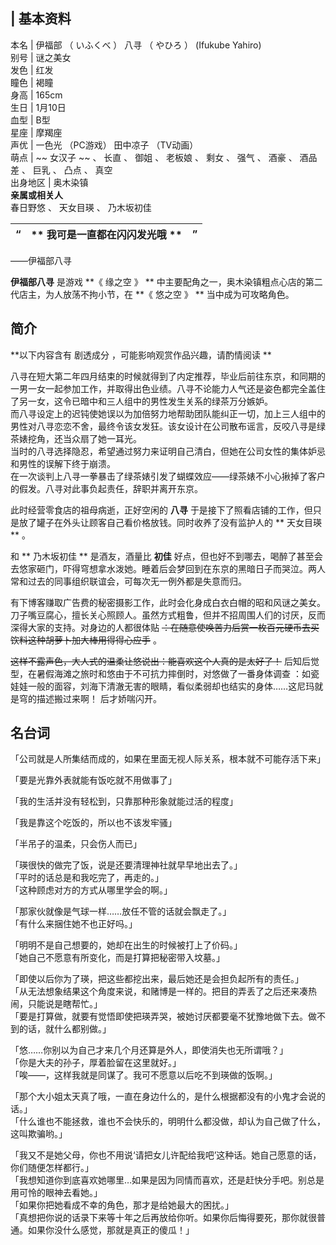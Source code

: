 |  **基本资料**  
---  
本名  |  伊福部  （  いふくべ  ）  八寻  （  やひろ  ）  (Ifukube Yahiro)   
别号  |  谜之美女   
发色  |  红发   
瞳色  |  褐瞳   
身高  |  165cm   
生日  |  1月10日   
血型  |  B型   
星座  |  摩羯座   
声优  |  一色光  （PC游戏）  田中凉子  （TV动画）   
萌点  |  ~~ 女汉子  ~~ 、  长直  、  御姐  、  老板娘  、  剩女  、  强气  、  酒豪  、  酒品差  、  巨乳  、  凸点  、  真空   
出身地区  |  奥木染镇   
**亲属或相关人**  
春日野悠  、  天女目瑛  、  乃木坂初佳  
  
|  “  |  ** 我可是一直都在闪闪发光哦  ** |  ”   
---|---|---  
——伊福部八寻  
  
**伊福部八寻** 是游戏 **《 缘之空  》 ** 中主要配角之一，奥木染镇粗点心店的第二代店主，为人放荡不拘小节，在 **《 悠之空  》 **
当中成为可攻略角色。

##  简介

**以下内容含有 剧透成分  ，可能影响观赏作品兴趣，请酌情阅读 **

八寻在短大第二年四月结束的时候就得到了内定推荐，毕业后前往东京，和同期的一男一女一起参加工作，并取得出色业绩。八寻不论能力人气还是姿色都完全盖住了另一女，这令已暗中和三人组中的男性发生关系的绿茶万分嫉妒。  
而八寻设定上的迟钝使她误以为加倍努力地帮助团队能纠正一切，加上三人组中的男性对八寻恋恋不舍，最终令该女发狂。该女设计在公司散布谣言，反咬八寻是绿茶婊挖角，还当众扇了她一耳光。  
当时的八寻选择隐忍，希望通过努力来证明自己清白，但她在公司女性的集体妒忌和男性的误解下终于崩溃。  
在一次谈判上八寻一拳暴击了绿茶婊引发了蝴蝶效应——绿茶婊不小心揪掉了客户的假发。八寻对此事负起责任，辞职并离开东京。

此时经营零食店的祖母病逝，正好空闲的 **八寻** 于是接下了照看店铺的工作，但只是放了罐子在外头让顾客自己看价格放钱。同时收养了没有监护人的 **
天女目瑛  ** 。

和 ** 乃木坂初佳  ** 是酒友，酒量比 **初佳**
好点，但也好不到哪去，喝醉了甚至会去悠家砸门，吓得穹想拿水泼她。睡着后会梦回到在东京的黑暗日子而哭泣。两人常和过去的同事组织联谊会，可每次无一例外都是失意而归。

有下博客赚取广告费的秘密摄影工作，此时会化身成白衣白帽的昭和风谜之美女。  
刀子嘴豆腐心，擅长关心照顾人。虽然方式粗鲁，但并不招周围人们的讨厌，反而深得大家的支持。对身边的人都很体贴
~~：在随意使唤苦力后赏一枚百元硬币去买饮料这种胡萝卜加大棒用得得心应手~~ 。

~~这样不露声色，大人式的温柔让悠说出：能喜欢这个人真的是太好了！~~ 后知后觉型，在暑假海滩之旅时和悠由于不可抗力摔倒时，对悠做了一番身体调查
：如瓷娃娃一般的面容，刘海下清澈无害的眼睛，看似柔弱却也结实的身体……这尼玛就是穹的描述搬过来啊！  后才娇喘闪开。

##  名台词

「公司就是人所集结而成的，如果在里面无视人际关系，根本就不可能存活下来」

「要是光靠外表就能有饭吃就不用做事了」

「我的生活并没有轻松到，只靠那种形象就能过活的程度」

「我是靠这个吃饭的，所以也不该发牢骚」

「半吊子的温柔，只会伤人而已」

「瑛很快的做完了饭，说是还要清理神社就早早地出去了。」  
「平时的话总是和我吃完了，再走的。」  
「这种顾虑对方的方式从哪里学会的啊。」

「那家伙就像是气球一样……放任不管的话就会飘走了。」  
「有什么来捆住她不也正好吗。」

「明明不是自己想要的，她却在出生的时候被打上了价码。」  
「她自己不愿意有所变化，而是打算把秘密带入坟墓。」

「即使以后你为了瑛，把这些都挖出来，最后她还是会担负起所有的责任。」  
「从无法想象结果这个角度来说，和赌博是一样的。把目的弄丢了之后还来凑热闹，只能说是瞎帮忙。」  
「要是打算做，就要有觉悟即使把瑛弄哭，被她讨厌都要毫不犹豫地做下去。做不到的话，就什么都别做。」

「悠……你别以为自己才来几个月还算是外人，即使消失也无所谓哦？」  
「你是大夫的孙子，厚着脸留在这里就好。」  
「唉——，这样我就是同谋了。我可不愿意以后吃不到瑛做的饭啊。」

「那个大小姐太天真了哦，一直在身边什么的，是什么根据都没有的小鬼才会说的话。」  
「什么谁也不能拯救，谁也不会快乐的，明明什么都没做，却认为自己做了什么，这叫欺骗哟。」

「我又不是她父母，你也不用说‘请把女儿许配给我吧’这种话。她自己愿意的话，你们随便怎样都行。」  
「我想知道你到底喜欢她哪里…如果是因为同情而喜欢，还是赶快分手吧。别总是用可怜的眼神去看她。」  
「如果你把她看成不幸的角色，那才是给她最大的困扰。」  
「真想把你说的话录下来等十年之后再放给你听。如果你后悔得要死，那你就很普通。如果你没什么感觉，那就是真正的傻瓜！」
